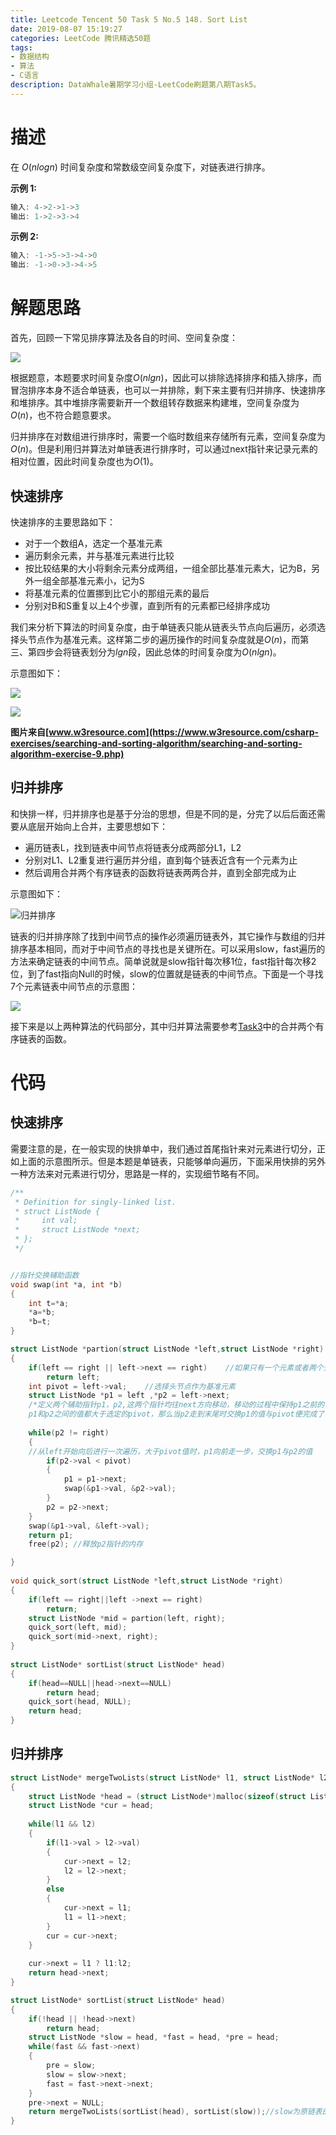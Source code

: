 ```yaml
---
title: Leetcode Tencent 50 Task 5 No.5 148. Sort List
date: 2019-08-07 15:19:27
categories: LeetCode 腾讯精选50题
tags:
- 数据结构
- 算法
- C语言
description: DataWhale暑期学习小组-LeetCode刷题第八期Task5。
---
```

# 描述

在 $O(n log n)$ 时间复杂度和常数级空间复杂度下，对链表进行排序。

**示例 1:**


```c
输入: 4->2->1->3
输出: 1->2->3->4
```


**示例 2:**

```c
输入: -1->5->3->4->0
输出: -1->0->3->4->5
```



# 解题思路

首先，回顾一下常见排序算法及各自的时间、空间复杂度：

![](https://machinelearning-1255641038.cos.ap-chengdu.myqcloud.com/Datacruiser_Blog_Sources/Big-O%2BAlgorithm%2BComplexity%2BCheat%2BSheet%2B%2528Know%2BThy%2BComplexities%2529%2Bericdrowell%2B2019-08-07%2B19-48-29.png)

根据题意，本题要求时间复杂度$O(nlgn)$，因此可以排除选择排序和插入排序，而冒泡排序本身不适合单链表，也可以一并排除，剩下来主要有归并排序、快速排序和堆排序。其中堆排序需要新开一个数组转存数据来构建堆，空间复杂度为$O(n)$，也不符合题意要求。

归并排序在对数组进行排序时，需要一个临时数组来存储所有元素，空间复杂度为$O(n)$。但是利用归并算法对单链表进行排序时，可以通过next指针来记录元素的相对位置，因此时间复杂度也为$O(1)$。 

## 快速排序

快速排序的主要思路如下：

- 对于一个数组A，选定一个基准元素
- 遍历剩余元素，并与基准元素进行比较
- 按比较结果的大小将剩余元素分成两组，一组全部比基准元素大，记为B，另外一组全部基准元素小，记为S
- 将基准元素的位置挪到比它小的那组元素的最后
- 分别对B和S重复以上4个步骤，直到所有的元素都已经排序成功

我们来分析下算法的时间复杂度，由于单链表只能从链表头节点向后遍历，必须选择头节点作为基准元素。这样第二步的遍历操作的时间复杂度就是$O(n)$，而第三、第四步会将链表划分为$lgn$段，因此总体的时间复杂度为$O(nlgn)$。

示意图如下：

![](https://machinelearning-1255641038.cos.ap-chengdu.myqcloud.com/Datacruiser_Blog_Sources/quick-sort-part-1.png)

![](https://machinelearning-1255641038.cos.ap-chengdu.myqcloud.com/Datacruiser_Blog_Sources/quick-sort-part-2.png)

**图片来自[www.w3resource.com](https://www.w3resource.com/csharp-exercises/searching-and-sorting-algorithm/searching-and-sorting-algorithm-exercise-9.php)**

## 归并排序

和快排一样，归并排序也是基于分治的思想，但是不同的是，分完了以后后面还需要从底层开始向上合并，主要思想如下：

- 遍历链表L，找到链表中间节点将链表分成两部分L1，L2
- 分别对L1、L2重复进行遍历并分组，直到每个链表近含有一个元素为止
- 然后调用合并两个有序链表的函数将链表两两合并，直到全部完成为止

示意图如下：

![归并排序](https://machinelearning-1255641038.cos.ap-chengdu.myqcloud.com/Datacruiser_Blog_Sources/Merge-Sort-e1546955959370.jpg)

链表的归并排序除了找到中间节点的操作必须遍历链表外，其它操作与数组的归并排序基本相同，而对于中间节点的寻找也是关键所在。可以采用slow，fast遍历的方法来确定链表的中间节点。简单说就是slow指针每次移1位，fast指针每次移2位，到了fast指向Null的时候，slow的位置就是链表的中间节点。下面是一个寻找7个元素链表中间节点的示意图：

![](https://machinelearning-1255641038.cos.ap-chengdu.myqcloud.com/Datacruiser_Blog_Sources/IMG_0373.HEIC%202019-08-07%2020-59-25.png)

接下来是以上两种算法的代码部分，其中归并算法需要参考[Task3](http://datacruiser.io/2019/08/05/Leetcode-%E8%85%BE%E8%AE%AF%E7%B2%BE%E9%80%8950%E9%A2%98-No-4-23-%E5%90%88%E5%B9%B6K%E4%B8%AA%E9%93%BE%E8%A1%A8/)中的合并两个有序链表的函数。

# 代码

## 快速排序

需要注意的是，在一般实现的快排单中，我们通过首尾指针来对元素进行切分，正如上面的示意图所示。但是本题是单链表，只能够单向遍历，下面采用快排的另外一种方法来对元素进行切分，思路是一样的，实现细节略有不同。

```c
/**
 * Definition for singly-linked list.
 * struct ListNode {
 *     int val;
 *     struct ListNode *next;
 * };
 */


//指针交换辅助函数
void swap(int *a, int *b)
{
    int t=*a;
    *a=*b;
    *b=t;
}

struct ListNode *partion(struct ListNode *left,struct ListNode *right)
{
    if(left == right || left->next == right)    //如果只有一个元素或者两个元素，则直接返回第一个指针
        return left;
    int pivot = left->val;    //选择头节点作为基准元素
    struct ListNode *p1 = left ,*p2 = left->next; 
    /*定义两个辅助指针p1，p2,这两个指针均往next方向移动，移动的过程中保持p1之前的值都小于选定的pivot，
    p1和p2之间的值都大于选定的pivot，那么当p2走到末尾时交换p1的值与pivot便完成了一次切分*/
    
    while(p2 != right)
    {   
    //从left开始向后进行一次遍历，大于pivot值时，p1向前走一步，交换p1与p2的值
        if(p2->val < pivot)
        {
            p1 = p1->next;
            swap(&p1->val, &p2->val);
        }
        p2 = p2->next;
    }
    swap(&p1->val, &left->val);
    return p1;
    free(p2); //释放p2指针的内存

}
    
void quick_sort(struct ListNode *left,struct ListNode *right)
{
    if(left == right||left ->next == right)    
        return;
    struct ListNode *mid = partion(left, right);
    quick_sort(left, mid);
    quick_sort(mid->next, right);
}
   
struct ListNode* sortList(struct ListNode* head) 
{
    if(head==NULL||head->next==NULL)    
        return head;
    quick_sort(head, NULL);
    return head;
}
```

## 归并排序

```c
struct ListNode* mergeTwoLists(struct ListNode* l1, struct ListNode* l2)
{
    struct ListNode *head = (struct ListNode*)malloc(sizeof(struct ListNode));
    struct ListNode *cur = head;
    
    while(l1 && l2)
    {
        if(l1->val > l2->val)
        {
            cur->next = l2;
            l2 = l2->next;
        }
        else
        {
            cur->next = l1;
            l1 = l1->next;
        }
        cur = cur->next;
    }
    
    cur->next = l1 ? l1:l2;
    return head->next;
}

struct ListNode* sortList(struct ListNode* head)
{
	if(!head || !head->next)
		return head;
	struct ListNode *slow = head, *fast = head, *pre = head;
	while(fast && fast->next)
	{
		pre = slow;
		slow = slow->next;
		fast = fast->next->next;
	}
	pre->next = NULL;
	return mergeTwoLists(sortList(head), sortList(slow));//slow为原链表的中间节点
}


```


